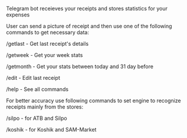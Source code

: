 Telegram bot receieves your receipts and stores statistics for your expenses

User can send a picture of receipt and then use one of the following commands to get necessary data:

/getlast - Get last receipt's details

/getweek - Get your week stats

/getmonth - Get your stats between today and 31 day before

/edit - Edit last receipt

/help - See all commands

For better accuracy use following commands to set engine to recognize receipts mainly from the stores:

/silpo - for ATB and Silpo

/koshik - for Koshik and SAM-Market

